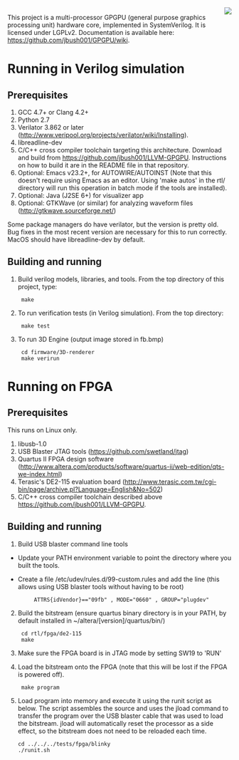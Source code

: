 <img align="right" src="https://github.com/jbush001/GPGPU/wiki/teapot-icon.png">

This project is a multi-processor GPGPU (general purpose graphics processing unit) hardware core, implemented in SystemVerilog. It is licensed under LGPLv2. Documentation is available here: https://github.com/jbush001/GPGPU/wiki.  

# Running in Verilog simulation

## Prerequisites

1. GCC 4.7+ or Clang 4.2+
2. Python 2.7
3. Verilator 3.862 or later (http://www.veripool.org/projects/verilator/wiki/Installing).  
4. libreadline-dev
5. C/C++ cross compiler toolchain targeting this architecture. Download and build from https://github.com/jbush001/LLVM-GPGPU.  Instructions on how to build it are in the README file in that repository.
6. Optional: Emacs v23.2+, for AUTOWIRE/AUTOINST (Note that this doesn't require using Emacs as an editor. Using 'make autos' in the rtl/ directory will run this operation in batch mode if the tools are installed).
7. Optional: Java (J2SE 6+) for visualizer app 
8. Optional: GTKWave (or similar) for analyzing waveform files (http://gtkwave.sourceforge.net/)

Some package managers do have verilator, but the version is pretty old. Bug fixes in the most recent version are necessary for this to run correctly. MacOS should have libreadline-dev by default.

## Building and running

1. Build verilog models, libraries, and tools. From the top directory of this project, type:

        make

2. To run verification tests (in Verilog simulation). From the top directory: 

        make test

3. To run 3D Engine (output image stored in fb.bmp)

        cd firmware/3D-renderer
        make verirun

# Running on FPGA

## Prerequisites
This runs on Linux only.

1. libusb-1.0
2. USB Blaster JTAG tools (https://github.com/swetland/jtag)
3. Quartus II FPGA design software (http://www.altera.com/products/software/quartus-ii/web-edition/qts-we-index.html)
4. Terasic's DE2-115 evaluation board (http://www.terasic.com.tw/cgi-bin/page/archive.pl?Language=English&No=502)
5. C/C++ cross compiler toolchain described above https://github.com/jbush001/LLVM-GPGPU.

## Building and running
1. Build USB blaster command line tools
 * Update your PATH environment variable to point the directory where you built the tools.  
 * Create a file /etc/udev/rules.d/99-custom.rules and add the line (this allows using USB blaster tools without having to be root) 

            ATTRS{idVendor}=="09fb" , MODE="0660" , GROUP="plugdev" 

2. Build the bitstream (ensure quartus binary directory is in your PATH, by default installed in ~/altera/[version]/quartus/bin/)

        cd rtl/fpga/de2-115
        make

3. Make sure the FPGA board is in JTAG mode by setting SW19 to 'RUN'
4. Load the bitstream onto the FPGA (note that this will be lost if the FPGA is powered off).

        make program 

5.  Load program into memory and execute it using the runit script as below.   The script assembles the source and uses the jload command to transfer the program over the USB blaster cable that was used to load the bitstream.  jload will automatically reset the processor as a side effect, so the bitstream does not need to be reloaded each time.

        cd ../../../tests/fpga/blinky
        ./runit.sh


